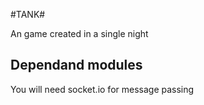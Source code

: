 #TANK#

An game created in a single night

## Dependand modules ##

You will need socket.io for message passing
